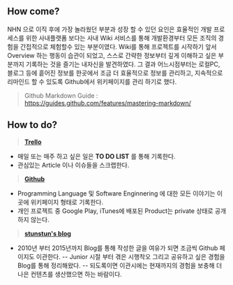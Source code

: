 
## How come?

NHN 으로 이직 후에 가장 놀라웠던 부분과 성장 할 수 있던 요인은 효율적인 개발 프로세스를 위한 사내플랫폼 보다는 사내 Wiki 서비스를 통해 개발환경부터 모든 조직의 경험을 간접적으로 체험할수 있는 부분이였다. Wiki를 통해 프로젝트를 시작하기 앞서 Overview 하는 행동이 습관이 되었고, 스스로 간략한 정보부터 깊게 이해하고 싶은 부분까지 기록하는 것을 즐기는 내자신을 발견하였다. 그 결과 어느시점부터는 로컬PC, 블로그 등에 흩어진 정보를 한곳에서 조금 더 효율적으로 정보를 관리하고, 지속적으로 리마인드 할 수 있도록 Github에서 위키페이지를 관리 하기로 했다.

> Github Markdown Guide : https://guides.github.com/features/mastering-markdown/

## How to do?

> **[Trello](http://trello.com)**
- 매일 또는 매주 하고 싶은 일은 **TO DO LIST** 를 통해 기록한다.
- 관심있는 Article 이나 이슈들을 스크랩한다.

> **[Github](https://github.com/wjdsupj)**
- Programming Language 및 Software Enginnering 에 대한 모든 이야기는 이곳에 위키페이지 형태로 기록한다.
- 개인 프로젝트 중 Google Play, iTunes에 배포된 Product는 private 상태로 공개하지 않는다.

> **[stunstun's blog](http://stunstun.tistory.com)**
- 2010년 부터 2015년까지 Blog를 통해 작성한 글을 여유가 되면 조금씩 Github 페이지도 이관한다.
-- Junior 시절 부터 겪은 시행착오 그리고 공유하고 싶은 경험을 Blog를 통해 정리해왔다.
-- 되도록이면 이관시에는 현재까지의 경험을 보충해 더 나은 컨텐츠를 생산했으면 하는 바람이다.





